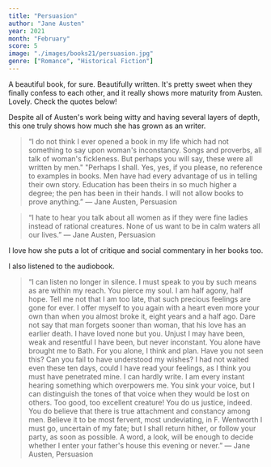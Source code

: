 ```yaml
---
title: "Persuasion"
author: "Jane Austen"
year: 2021
month: "February"
score: 5
image: "./images/books21/persuasion.jpg"
genre: ["Romance", "Historical Fiction"]
---
```


A beautiful book, for sure. Beautifully written. It's pretty sweet when they finally confess to each other, and it really shows more maturity from Austen. Lovely. Check the quotes below!

Despite all of Austen's work being witty and having several layers of depth, this one truly shows how much she has grown as an writer.

> “I do not think I ever opened a book in my life which had not something to say upon woman's inconstancy. Songs and proverbs, all talk of woman's fickleness. But perhaps you will say, these were all written by men." "Perhaps I shall. Yes, yes, if you please, no reference to examples in books. Men have had every advantage of us in telling their own story. Education has been theirs in so much higher a degree; the pen has been in their hands. I will not allow books to prove anything.” ― Jane Austen, Persuasion

> “I hate to hear you talk about all women as if they were fine ladies instead of rational creatures. None of us want to be in calm waters all our lives.” ― Jane Austen, Persuasion

I love how she puts a lot of critique and social commentary in her books too.

I also listened to the audiobook.

> “I can listen no longer in silence. I must speak to you by such means as are within my reach. You pierce my soul. I am half agony, half hope. Tell me not that I am too late, that such precious feelings are gone for ever. I offer myself to you again with a heart even more your own than when you almost broke it, eight years and a half ago. Dare not say that man forgets sooner than woman, that his love has an earlier death. I have loved none but you. Unjust I may have been, weak and resentful I have been, but never inconstant. You alone have brought me to Bath. For you alone, I think and plan. Have you not seen this? Can you fail to have understood my wishes? I had not waited even these ten days, could I have read your feelings, as I think you must have penetrated mine. I can hardly write. I am every instant hearing something which overpowers me. You sink your voice, but I can distinguish the tones of that voice when they would be lost on others. Too good, too excellent creature! You do us justice, indeed. You do believe that there is true attachment and constancy among men. Believe it to be most fervent, most undeviating, in F. Wentworth I must go, uncertain of my fate; but I shall return hither, or follow your party, as soon as possible. A word, a look, will be enough to decide whether I enter your father's house this evening or never.” ― Jane Austen, Persuasion
